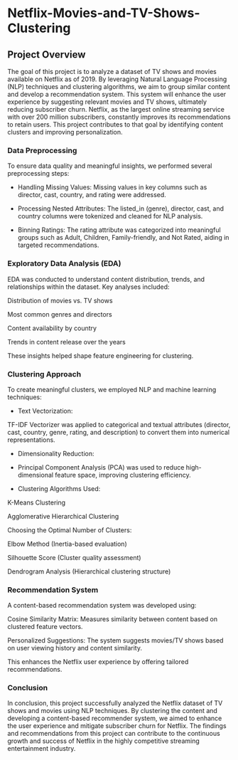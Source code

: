 # Netflix-Movies-and-TV-Shows-Clustering
## Project Overview
The goal of this project is to analyze a dataset of TV shows and movies available on Netflix as of 2019. By leveraging Natural Language Processing (NLP) techniques and clustering algorithms, we aim to group similar content and develop a recommendation system. This system will enhance the user experience by suggesting relevant movies and TV shows, ultimately reducing subscriber churn.
Netflix, as the largest online streaming service with over 200 million subscribers, constantly improves its recommendations to retain users. This project contributes to that goal by identifying content clusters and improving personalization.

### Data Preprocessing
To ensure data quality and meaningful insights, we performed several preprocessing steps:

* Handling Missing Values: Missing values in key columns such as director, cast, country, and rating were addressed.

* Processing Nested Attributes: The listed_in (genre), director, cast, and country columns were tokenized and cleaned for NLP analysis.

* Binning Ratings: The rating attribute was categorized into meaningful groups such as Adult, Children, Family-friendly, and Not Rated, aiding in targeted recommendations.

### Exploratory Data Analysis (EDA)

EDA was conducted to understand content distribution, trends, and relationships within the dataset. Key analyses included:

Distribution of movies vs. TV shows

Most common genres and directors

Content availability by country

Trends in content release over the years

These insights helped shape feature engineering for clustering.

### Clustering Approach
To create meaningful clusters, we employed NLP and machine learning techniques:

* Text Vectorization:

TF-IDF Vectorizer was applied to categorical and textual attributes (director, cast, country, genre, rating, and description) to convert them into numerical representations.

* Dimensionality Reduction:

* Principal Component Analysis (PCA) was used to reduce high-dimensional feature space, improving clustering efficiency.

* Clustering Algorithms Used:

K-Means Clustering

Agglomerative Hierarchical Clustering

Choosing the Optimal Number of Clusters:

Elbow Method (Inertia-based evaluation)

Silhouette Score (Cluster quality assessment)

Dendrogram Analysis (Hierarchical clustering structure)

### Recommendation System
A content-based recommendation system was developed using:

Cosine Similarity Matrix: Measures similarity between content based on clustered feature vectors.

Personalized Suggestions: The system suggests movies/TV shows based on user viewing history and content similarity.

This enhances the Netflix user experience by offering tailored recommendations.

### Conclusion
In conclusion, this project successfully analyzed the Netflix dataset of TV shows and movies using NLP techniques. By clustering the content and developing a content-based recommender system, we aimed to enhance the user experience and mitigate subscriber churn for Netflix. The findings and recommendations from this project can contribute to the continuous growth and success of Netflix in the highly competitive streaming entertainment industry.
